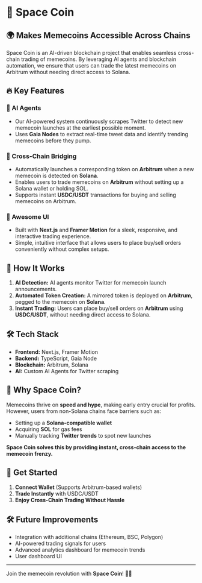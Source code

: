 # 🚀 Space Coin

## 🌍 Makes Memecoins Accessible Across Chains

Space Coin is an AI-driven blockchain project that enables seamless cross-chain trading of memecoins. By leveraging AI agents and blockchain automation, we ensure that users can trade the latest memecoins on Arbitrum without needing direct access to Solana.

## 🔥 Key Features

### 🤖 AI Agents
- Our AI-powered system continuously scrapes Twitter to detect new memecoin launches at the earliest possible moment.
- Uses **Gaia Nodes** to extract real-time tweet data and identify trending memecoins before they pump.

### 🔗 Cross-Chain Bridging
- Automatically launches a corresponding token on **Arbitrum** when a new memecoin is detected on **Solana**.
- Enables users to trade memecoins on **Arbitrum** without setting up a Solana wallet or holding SOL.
- Supports instant **USDC/USDT** transactions for buying and selling memecoins on Arbitrum.

### 🎨 Awesome UI
- Built with **Next.js** and **Framer Motion** for a sleek, responsive, and interactive trading experience.
- Simple, intuitive interface that allows users to place buy/sell orders conveniently without complex setups.

## 🚀 How It Works
1. **AI Detection:** AI agents monitor Twitter for memecoin launch announcements.
2. **Automated Token Creation:** A mirrored token is deployed on **Arbitrum**, pegged to the memecoin on **Solana**.
3. **Instant Trading:** Users can place buy/sell orders on **Arbitrum** using **USDC/USDT**, without needing direct access to Solana.

## 🛠️ Tech Stack
- **Frontend:** Next.js, Framer Motion
- **Backend:** TypeScript, Gaia Node
- **Blockchain:** Arbitrum, Solana
- **AI:** Custom AI Agents for Twitter scraping

## 📜 Why Space Coin?
Memecoins thrive on **speed and hype**, making early entry crucial for profits. However, users from non-Solana chains face barriers such as:
- Setting up a **Solana-compatible wallet**
- Acquiring **SOL** for gas fees
- Manually tracking **Twitter trends** to spot new launches

**Space Coin solves this by providing instant, cross-chain access to the memecoin frenzy.**

## 🚀 Get Started
1. **Connect Wallet** (Supports Arbitrum-based wallets)
2. **Trade Instantly** with USDC/USDT
3. **Enjoy Cross-Chain Trading Without Hassle**

## 🛠️ Future Improvements
- Integration with additional chains (Ethereum, BSC, Polygon)
- AI-powered trading signals for users
- Advanced analytics dashboard for memecoin trends
- User dashboard UI

---

Join the memecoin revolution with **Space Coin**! 🚀🔥

